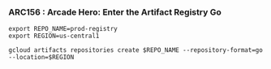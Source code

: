 ### ARC156 :  Arcade Hero: Enter the Artifact Registry Go 

```
export REPO_NAME=prod-registry
export REGION=us-central1
```

```
gcloud artifacts repositories create $REPO_NAME --repository-format=go --location=$REGION
```
